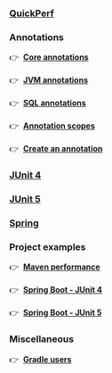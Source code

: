### **[QuickPerf](https://github.com/quick-perf/doc/wiki/QuickPerf)**

### **Annotations**
:point_right: &nbsp;**[Core annotations](https://github.com/quick-perf/doc/wiki/core-annotations)** <br><br>
:point_right: &nbsp;**[JVM annotations](https://github.com/quick-perf/doc/wiki/JVM-annotations)**<br><br>
:point_right: &nbsp;**[SQL annotations](https://github.com/quick-perf/doc/wiki/SQL-annotations)**<br><br>
:point_right: &nbsp;**[Annotation scopes]()**<br><br>
:point_right: &nbsp;**[Create an annotation]()**

### **[JUnit 4](https://github.com/quick-perf/doc/wiki/JUnit-4)**

### **[JUnit 5](https://github.com/quick-perf/doc/wiki/JUnit-5)**

### **[Spring](https://github.com/quick-perf/doc/wiki/Spring)**

### Project examples
:point_right: &nbsp;**[Maven performance](https://github.com/quick-perf/maven-test-bench)**<br><br>
:point_right: &nbsp;**[Spring Boot - JUnit 4](https://github.com/quick-perf/springboot-junit4-examples)**<br><br>
:point_right: &nbsp;**[Spring Boot - JUnit 5](https://github.com/quick-perf/springboot-junit5-examples)**

### **Miscellaneous**
:point_right: &nbsp;**[Gradle users](https://github.com/quick-perf/doc/wiki/Gradle-users)**





